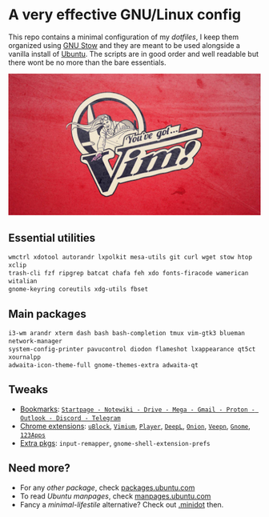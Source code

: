 # A very effective GNU/Linux config

This repo contains a minimal configuration of my *dotfiles*, I keep them organized using [GNU Stow](https://www.gnu.org/software/stow/) and they are meant to be used alongside a vanilla install of [Ubuntu](https://ubuntu.com/#download). The scripts are in good order and well readable but there wont be no more than the bare essentials.

![](./wallpaper)




## Essential utilities

```
wmctrl xdotool autorandr lxpolkit mesa-utils git curl wget stow htop xclip
trash-cli fzf ripgrep batcat chafa feh xdo fonts-firacode wamerican witalian
gnome-keyring coreutils xdg-utils fbset
```




## Main packages

```
i3-wm arandr xterm dash bash bash-completion tmux vim-gtk3 blueman network-manager
system-config-printer pavucontrol diodon flameshot lxappearance qt5ct xournalpp
adwaita-icon-theme-full gnome-themes-extra adwaita-qt
```




## Tweaks

- <u>Bookmarks</u>: [`Startpage - Notewiki - Drive - Mega - Gmail - Proton - Outlook - Discord - Telegram`](https://raw.githubusercontent.com/matteogiorgi/.udot/master/bookmarks.html)
- <u>Chrome extensions</u>: [`uBlock`](https://chrome.google.com/webstore/detail/ublock-origin/cjpalhdlnbpafiamejdnhcphjbkeiagm?hl=en-US), [`Vimium`](https://chrome.google.com/webstore/detail/vimium/dbepggeogbaibhgnhhndojpepiihcmeb?hl=en-US), [`Player`](https://chrome.google.com/webstore/detail/mediaplayer-video-and-aud/mgmhnaapafpejpkhdhijgkljhpcpecpj?hl=en-US), [`DeepL`](https://chrome.google.com/webstore/detail/deepl-translate-reading-w/cofdbpoegempjloogbagkncekinflcnj), [`Onion`](https://chrome.google.com/webstore/detail/onion-browser-button/fockhhgebmfjljjmjhbdgibcmofjbpca?hl=en-US), [`Veepn`](https://chrome.google.com/webstore/detail/free-vpn-for-chrome-vpn-p/majdfhpaihoncoakbjgbdhglocklcgno/related?hl=en-US), [`Gnome`](https://chrome.google.com/webstore/detail/gnome-shell-integration/gphhapmejobijbbhgpjhcjognlahblep/related), [`123Apps`](https://chrome.google.com/webstore/detail/web-apps-by-123apps/dpplndkoilcedkdjicmbeoahnckdcnle)
- <u>Extra pkgs</u>: `input-remapper`, `gnome-shell-extension-prefs`




## Need more?

- For any *other package*, check [packages.ubuntu.com](https://packages.ubuntu.com/)
- To read *Ubuntu manpages*, check [manpages.ubuntu.com](https://manpages.ubuntu.com/)
- Fancy a *minimal-lifestile* alternative? Check out [.minidot](https://github.com/matteogiorgi/.minidot) then.
